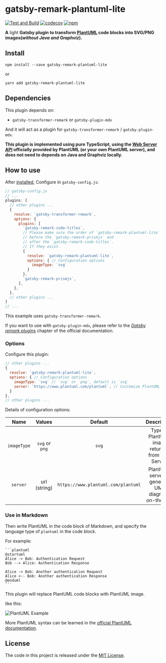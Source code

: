 # gatsby-remark-plantuml-lite

[![Test and Build](https://github.com/Mogeko/gatsby-remark-plantuml-lite/workflows/Test%20and%20Build/badge.svg)](https://github.com/Mogeko/gatsby-remark-plantuml-lite/actions?query=workflow%3A%22Test+and+Build%22)
[![codecov](https://codecov.io/gh/Mogeko/gatsby-remark-plantuml-lite/branch/master/graph/badge.svg)](https://codecov.io/gh/Mogeko/gatsby-remark-plantuml-lite)
[![npm](https://img.shields.io/npm/v/gatsby-remark-plantuml-lite?logo=npm)](https://www.npmjs.com/package/gatsby-remark-plantuml-lite)


**A** light **Gatsby plugin to transform [PlantUML][plantuml_home] code blocks into SVG/PNG images(_without Java and Graphviz_).**

## Install

```
npm install --save gatsby-remark-plantuml-lite
```

or

```
yarn add gatsby-remark-plantuml-lite
```

## Dependencies

This plugin depends on:

- `gatsby-transformer-remark` or `gatsby-plugin-mdx`

And it will act as a plugin for `gatsby-transformer-remark` / `gatsby-plugin-mdx`.

**This plugin is implemented using pure TypeScript, using the [Web Server API][plantuml_server] officially provided by PlantUML (or your own PlantUML server), and does not need to depends on Java and Graphviz locally.**

## How to use

After [installed](#install), Configure in `gatsby-config.js`:

```javascript
// gatsby-config.js
// ...
plugins: [
  // other plugins ...
  {
    resolve: `gatsby-transformer-remark`,
    options: {
      plugins: [
        `gatsby-remark-code-titles`,
        // Please make sure the order of `gatsby-remark-plantuml-lite`
        // before the `gatsby-remark-prismjs` and 
        // after the `gatsby-remark-code-titles`.
        // If they exist.
        {
          resolve: `gatsby-remark-plantuml-lite`,
          options: { // Configuration options
            imageType: `svg`
          }
        },
        `gatsby-remark-prismjs`,
      ],
    },
  },
  // other plugins ...
]
// ...
```

This example uses `gatsby-transformer-remark`.

If you want to use with `gatsby-plugin-mdx`, please refer to the [_Gatsby remark plugins_][mdx_gatsby_remark_plugins] chapter of the official documentation.

### Options

Configure this plugin:

```javascript
// other plugins ...
{
  resolve: `gatsby-remark-plantuml-lite`,
  options: { // Configuration options
    imageType: `svg` // `svg` or `png`, default is `svg`
    server: `https://www.plantuml.com/plantuml`, // Customize PlantUML server
  }
},
// other plugins ...
```

Details of configuration options:

|    Name     |     Values     |               Default               |                     Description                      |
| :---------: | :------------: | :---------------------------------: | :--------------------------------------------------: |
| `imageType` | `svg` or `png` |                `svg`                |   Type of PlantUML image returned from Web Server.   |
|  `server`   |  url (string)  | `https://www.plantuml.com/plantuml` | PlantUML server to generate UML diagrams on-the-fly. |

### Use in Markdown

Then write PlantUML in the code block of Markdown, and specify the language type of `plantuml` in the code block.

For example:

````
```plantuml
@startuml
Alice -> Bob: Authentication Request
Bob --> Alice: Authentication Response

Alice -> Bob: Another authentication Request
Alice <-- Bob: Another authentication Response
@enduml
```
````

This plugin will replace PlantUML code blocks with PlantUML image.

like this:

![PlantUML Example][plantuml_example]

More PlantUML syntax can be learned in the [official PlantUML documentation](plantuml_home).

## License

The code in this project is released under the [MIT License][license].


[plantuml_home]: https://plantuml.com
[plantuml_server]: http://www.plantuml.com/plantuml/uml/SyfFKj2rKt3CoKnELR1Io4ZDoSa70000
[plantuml_example]: https://www.plantuml.com/plantuml/svg/SoWkIImgAStDuNBCoKnELT2rKt3AJx9IS2mjoKZDAybCJYp9pCzJ24ejB4qjBk42oYde0jM05MDHLLoGdrUSoeLkM5u-K5sHGY9MGw6ARNHryQb66EwGcfS2T300

[mdx_gatsby_remark_plugins]: https://www.gatsbyjs.com/docs/mdx/plugins/#gatsby-remark-plugins

[license]: https://github.com/Mogeko/gatsby-remark-plantuml-lite/blob/master/LICENSE
